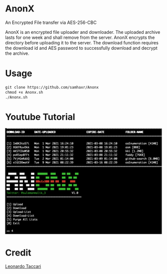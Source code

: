 # AnonX
An Encrypted File transfer via AES-256-CBC

AnonX is an encrypted file uploader and downloader. The uploaded archive lasts for one week and shall remove from the server. 
AnonX encrypts the directory before uploading it to the server. The download function requires the download id and AES password to successfully download and decrypt the archive.

# Usage
```
git clone https://github.com/samhaxr/Anonx
chmod +x Anonx.sh
./Anonx.sh
```

# Youtube Tutorial
[![AnonX](AnonX.png)](https://youtu.be/r2GrmcZxGV4)

# Credit

<a href="https://github.com/iamleot" >Leonardo Taccari
</a>
